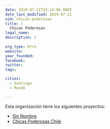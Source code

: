 ```yaml
---
date: 2019-07-21T23:14:06.000Z
date_last_modified: 2019-07-21
uid: chicas-poderosas
title: |
  Chicas Poderosas
legal_name: 
description: |
  
org_type: Otro
website: 
year_founded: 
facebook: 
twitter: 
tags:

cities: 
  - Santiago
  - Mundo

---
```


Esta organización tiene los siguientes proyectos:

- [Sin Nombre](/proyectos/sin-nombre)
- [Chicas Poderosas Chile](/proyectos/chicas-poderosas-chile)
